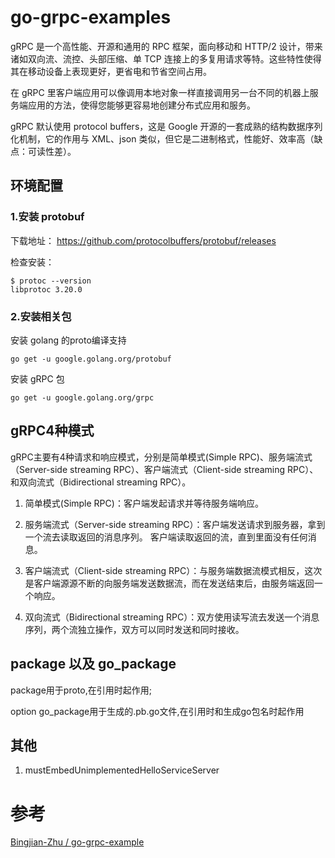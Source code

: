 # go-grpc-examples

gRPC 是一个高性能、开源和通用的 RPC 框架，面向移动和 HTTP/2 设计，带来诸如双向流、流控、头部压缩、单 TCP 连接上的多复用请求等特。这些特性使得其在移动设备上表现更好，更省电和节省空间占用。

在 gRPC 里客户端应用可以像调用本地对象一样直接调用另一台不同的机器上服务端应用的方法，使得您能够更容易地创建分布式应用和服务。

gRPC 默认使用 protocol buffers，这是 Google 开源的一套成熟的结构数据序列化机制，它的作用与 XML、json 类似，但它是二进制格式，性能好、效率高（缺点：可读性差）。

## 环境配置

### 1.安装 protobuf

下载地址： https://github.com/protocolbuffers/protobuf/releases

检查安装：

```shell
$ protoc --version                                                                                                                                                                 
libprotoc 3.20.0
```

### 2.安装相关包

安装 golang 的proto编译支持
```shell
go get -u google.golang.org/protobuf
```

安装 gRPC 包
```shell
go get -u google.golang.org/grpc
```

## gRPC4种模式

gRPC主要有4种请求和响应模式，分别是简单模式(Simple RPC)、服务端流式（Server-side streaming RPC）、客户端流式（Client-side streaming RPC）、和双向流式（Bidirectional streaming RPC）。

1. 简单模式(Simple RPC)：客户端发起请求并等待服务端响应。

2. 服务端流式（Server-side streaming RPC）：客户端发送请求到服务器，拿到一个流去读取返回的消息序列。 客户端读取返回的流，直到里面没有任何消息。

3. 客户端流式（Client-side streaming RPC）：与服务端数据流模式相反，这次是客户端源源不断的向服务端发送数据流，而在发送结束后，由服务端返回一个响应。

4. 双向流式（Bidirectional streaming RPC）：双方使用读写流去发送一个消息序列，两个流独立操作，双方可以同时发送和同时接收。

## package 以及 go_package

package用于proto,在引用时起作用;

option go_package用于生成的.pb.go文件,在引用时和生成go包名时起作用

## 其他

1. mustEmbedUnimplementedHelloServiceServer

# 参考

[Bingjian-Zhu / go-grpc-example](https://github.com/Bingjian-Zhu/go-grpc-example)

